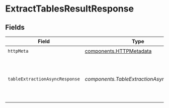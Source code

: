 # ExtractTablesResultResponse


## Fields

| Field                                                              | Type                                                               | Required                                                           | Description                                                        | Example                                                            |
| ------------------------------------------------------------------ | ------------------------------------------------------------------ | ------------------------------------------------------------------ | ------------------------------------------------------------------ | ------------------------------------------------------------------ |
| `httpMeta`                                                         | [components.HTTPMetadata](../../models/components/httpmetadata.md) | :heavy_check_mark:                                                 | N/A                                                                |                                                                    |
| `tableExtractionAsyncResponse`                                     | *components.TableExtractionAsyncResponse*                          | :heavy_minus_sign:                                                 | Result of the operation. Can be pending, completed or failed.      | {<br/>"$ref": "#/components/examples/TableExtractionAsyncResponse"<br/>} |